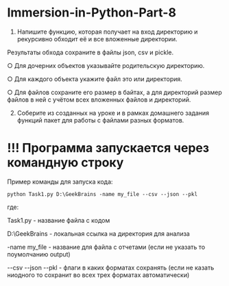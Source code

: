 # Immersion-in-Python-Part-8


1. Напишите функцию, которая получает на вход директорию и рекурсивно обходит её и все вложенные директории.


Результаты обхода сохраните в файлы json, csv и pickle.


○ Для дочерних объектов указывайте родительскую директорию.


○ Для каждого объекта укажите файл это или директория.


○ Для файлов сохраните его размер в байтах, а для директорий размер файлов в ней с учётом всех вложенных файлов и директорий.


2. Соберите из созданных на уроке и в рамках домашнего задания функций пакет для работы с файлами разных форматов.



# !!! Программа запускается через командную строку


Пример команды для запуска кода:


    python Task1.py D:\GeekBrains -name my_file --csv --json --pkl

    
где:


Task1.py - название файла с кодом

    
D:\GeekBrains - локальная ссылка на директория для анализа

    
-name my_file - название для файла с отчетами (если не указать то поумолчанию output)

    
--csv --json --pkl - флаги в каких форматах сохранять (если не казать ниодного то сохранит во всех трех форматах автоматически)

    
